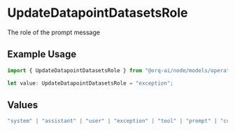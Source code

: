 # UpdateDatapointDatasetsRole

The role of the prompt message

## Example Usage

```typescript
import { UpdateDatapointDatasetsRole } from "@orq-ai/node/models/operations";

let value: UpdateDatapointDatasetsRole = "exception";
```

## Values

```typescript
"system" | "assistant" | "user" | "exception" | "tool" | "prompt" | "correction" | "expected_output"
```